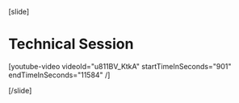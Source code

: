 [slide]
# Technical Session

[youtube-video videoId="u811BV_KtkA" startTimeInSeconds="901" endTimeInSeconds="‭11584‬" /]

[/slide]